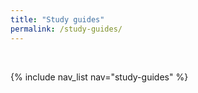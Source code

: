 ```yaml
---
title: "Study guides"
permalink: /study-guides/
---
```


&nbsp;

{% include nav_list nav="study-guides" %}
